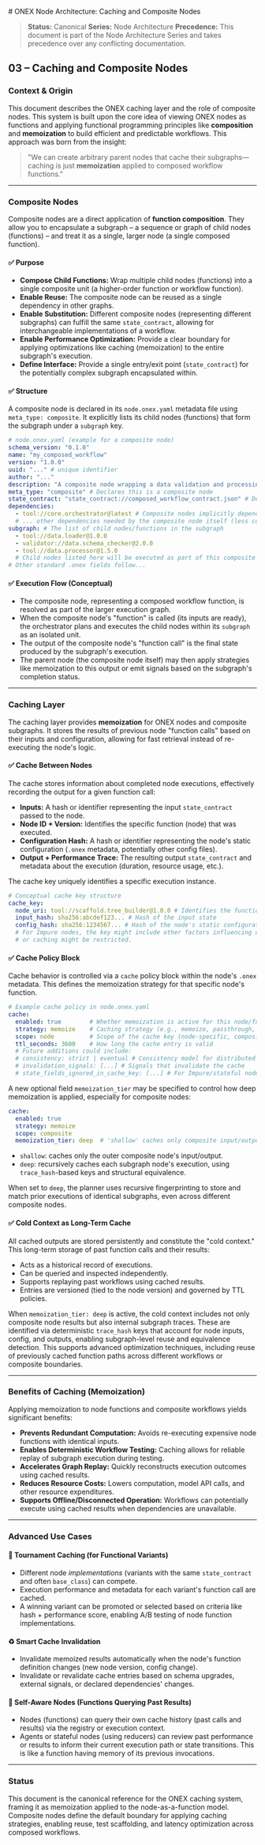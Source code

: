 <!-- === OmniNode:Metadata ===
author: OmniNode Team
copyright: OmniNode.ai
created_at: '2025-05-28T12:40:26.605305'
description: Stamped by ONEX
entrypoint: python://caching_and_composite_nodes.md
hash: 4272d7609b91c73cadf0fb50489c65ea352813d3d3d2df2f015a32c87d6300ea
last_modified_at: '2025-05-29T11:50:15.063274+00:00'
lifecycle: active
meta_type: tool
metadata_version: 0.1.0
name: caching_and_composite_nodes.md
namespace: omnibase.caching_and_composite_nodes
owner: OmniNode Team
protocol_version: 0.1.0
runtime_language_hint: python>=3.11
schema_version: 0.1.0
state_contract: state_contract://default
tools: null
uuid: 2adb2bc2-57c8-489c-8a4e-5c39b792b3cd
version: 1.0.0

<!-- === /OmniNode:Metadata === -->


<file name=0 path=/Volumes/PRO-G40/Code/omnibase/docs/nodes/caching_and_composite_nodes.md># ONEX Node Architecture: Caching and Composite Nodes

> **Status:** Canonical
> **Series:** Node Architecture
> **Precedence:** This document is part of the Node Architecture Series and takes precedence over any conflicting documentation.

## 03 – Caching and Composite Nodes

### Context & Origin

This document describes the ONEX caching layer and the role of composite nodes. This system is built upon the core idea of viewing ONEX nodes as functions and applying functional programming principles like **composition** and **memoization** to build efficient and predictable workflows. This approach was born from the insight:

> "We can create arbitrary parent nodes that cache their subgraphs—caching is just **memoization** applied to composed workflow functions."

---

### Composite Nodes

Composite nodes are a direct application of **function composition**. They allow you to encapsulate a subgraph – a sequence or graph of child nodes (functions) – and treat it as a single, larger node (a single composed function).

#### ✅ Purpose

* **Compose Child Functions:** Wrap multiple child nodes (functions) into a single composite unit (a higher-order function or workflow function).
* **Enable Reuse:** The composite node can be reused as a single dependency in other graphs.
* **Enable Substitution:** Different composite nodes (representing different subgraphs) can fulfill the same `state_contract`, allowing for interchangeable implementations of a workflow.
* **Enable Performance Optimization:** Provide a clear boundary for applying optimizations like caching (memoization) to the entire subgraph's execution.
* **Define Interface:** Provide a single entry/exit point (`state_contract`) for the potentially complex subgraph encapsulated within.

#### ✅ Structure

A composite node is declared in its `node.onex.yaml` metadata file using `meta_type: composite`. It explicitly lists its child nodes (functions) that form the subgraph under a `subgraph` key.

```yaml
# node.onex.yaml (example for a composite node)
schema_version: "0.1.0"
name: "my_composed_workflow"
version: "1.0.0"
uuid: "..." # unique identifier
author: "..."
description: "A composite node wrapping a data validation and processing subgraph."
meta_type: "composite" # Declares this is a composite node
state_contract: "state_contract://composed_workflow_contract.json" # Defines the input/output for the entire subgraph
dependencies:
  - tool://core.orchestrator@latest # Composite nodes implicitly depend on the orchestrator
  # ... other dependencies needed by the composite node itself (less common)
subgraph: # The list of child nodes/functions in the subgraph
  - tool://data.loader@1.0.0
  - validator://data.schema_checker@2.0.0
  - tool://data.processor@1.5.0
  # Child nodes listed here will be executed as part of this composite node's 'function call'
# Other standard .onex fields follow...
```

#### ✅ Execution Flow (Conceptual)

* The composite node, representing a composed workflow function, is resolved as part of the larger execution graph.
* When the composite node's "function" is called (its inputs are ready), the orchestrator plans and executes the child nodes within its `subgraph` as an isolated unit.
* The output of the composite node's "function call" is the final state produced by the subgraph's execution.
* The parent node (the composite node itself) may then apply strategies like memoization to this output or emit signals based on the subgraph's completion status.

---

### Caching Layer

The caching layer provides **memoization** for ONEX nodes and composite subgraphs. It stores the results of previous node "function calls" based on their inputs and configuration, allowing for fast retrieval instead of re-executing the node's logic.

#### ✅ Cache Between Nodes

The cache stores information about completed node executions, effectively recording the output for a given function call:

* **Inputs:** A hash or identifier representing the input `state_contract` passed to the node.
* **Node ID + Version:** Identifies the specific function (node) that was executed.
* **Configuration Hash:** A hash or identifier representing the node's static configuration (`.onex` metadata, potentially other config files).
* **Output + Performance Trace:** The resulting output `state_contract` and metadata about the execution (duration, resource usage, etc.).

The cache key uniquely identifies a specific execution instance.

```yaml
# Conceptual cache key structure
cache_key:
  node_uri: tool://scaffold.tree_builder@1.0.0 # Identifies the function (node ID + version)
  input_hash: sha256:abcdef123... # Hash of the input state
  config_hash: sha256:1234567... # Hash of the node's static configuration
  # For Impure nodes, the key might include other factors influencing output,
  # or caching might be restricted.
```

#### ✅ Cache Policy Block

Cache behavior is controlled via a `cache` policy block within the node's `.onex` metadata. This defines the memoization strategy for that specific node's function.

```yaml
# Example cache policy in node.onex.yaml
cache:
  enabled: true        # Whether memoization is active for this node/function
  strategy: memoize    # Caching strategy (e.g., memoize, passthrough, immutable)
  scope: node          # Scope of the cache key (node-specific, composite-specific, global)
  ttl_seconds: 3600    # How long the cache entry is valid
  # Future additions could include:
  # consistency: strict | eventual # Consistency model for distributed caches
  # invalidation_signals: [...] # Signals that invalidate the cache
  # state_fields_ignored_in_cache_key: [...] # For Impure/stateful nodes, ignore certain volatile input fields in key
```

A new optional field `memoization_tier` may be specified to control how deep memoization is applied, especially for composite nodes:

```yaml
cache:
  enabled: true
  strategy: memoize
  scope: composite
  memoization_tier: deep  # 'shallow' caches only composite input/output; 'deep' caches the entire subgraph
```

* `shallow`: caches only the outer composite node's input/output.
* `deep`: recursively caches each subgraph node's execution, using `trace_hash`-based keys and structural equivalence.

When set to `deep`, the planner uses recursive fingerprinting to store and match prior executions of identical subgraphs, even across different composite nodes.

#### ✅ Cold Context as Long-Term Cache

All cached outputs are stored persistently and constitute the "cold context." This long-term storage of past function calls and their results:

* Acts as a historical record of executions.
* Can be queried and inspected independently.
* Supports replaying past workflows using cached results.
* Entries are versioned (tied to the node version) and governed by TTL policies.

When `memoization_tier: deep` is active, the cold context includes not only composite node results but also internal subgraph traces. These are identified via deterministic `trace_hash` keys that account for node inputs, config, and outputs, enabling subgraph-level reuse and equivalence detection. This supports advanced optimization techniques, including reuse of previously cached function paths across different workflows or composite boundaries.

---

### Benefits of Caching (Memoization)

Applying memoization to node functions and composite workflows yields significant benefits:

* **Prevents Redundant Computation:** Avoids re-executing expensive node functions with identical inputs.
* **Enables Deterministic Workflow Testing:** Caching allows for reliable replay of subgraph execution during testing.
* **Accelerates Graph Replay:** Quickly reconstructs execution outcomes using cached results.
* **Reduces Resource Costs:** Lowers computation, model API calls, and other resource expenditures.
* **Supports Offline/Disconnected Operation:** Workflows can potentially execute using cached results when dependencies are unavailable.

---

### Advanced Use Cases

#### 🔁 Tournament Caching (for Functional Variants)

* Different node *implementations* (variants with the same `state_contract` and often `base_class`) can compete.
* Execution performance and metadata for each variant's function call are cached.
* A winning variant can be promoted or selected based on criteria like hash + performance score, enabling A/B testing of node function implementations.

#### ♻️ Smart Cache Invalidation

* Invalidate memoized results automatically when the node's function definition changes (new node version, config change).
* Invalidate or revalidate cache entries based on schema upgrades, external signals, or declared dependencies' changes.

#### 🧠 Self-Aware Nodes (Functions Querying Past Results)

* Nodes (functions) can query their own cache history (past calls and results) via the registry or execution context.
* Agents or stateful nodes (using reducers) can review past performance or results to inform their current execution path or state transitions. This is like a function having memory of its previous invocations.

---

### Status

This document is the canonical reference for the ONEX caching system, framing it as memoization applied to the node-as-a-function model. Composite nodes define the default boundary for applying caching strategies, enabling reuse, test scaffolding, and latency optimization across composed workflows.
